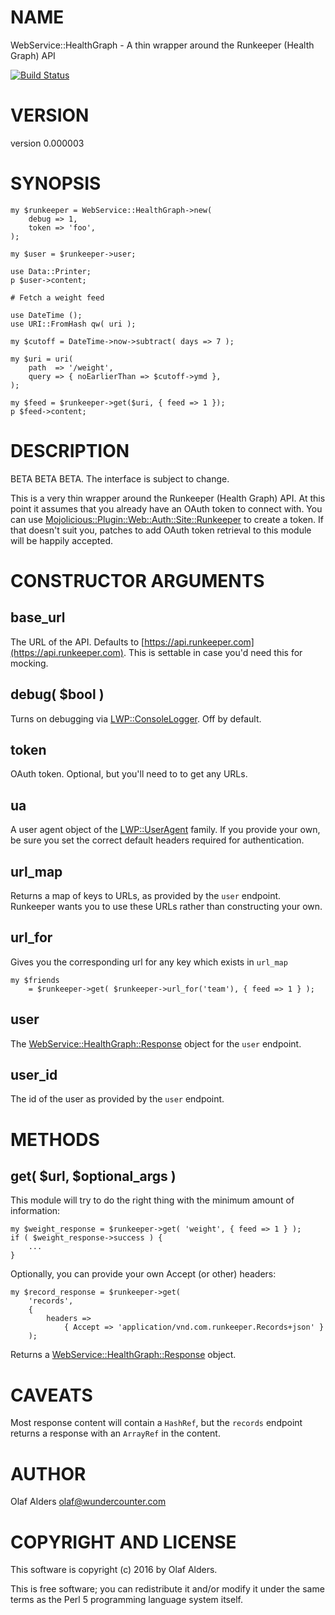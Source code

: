 # NAME

WebService::HealthGraph - A thin wrapper around the Runkeeper (Health Graph) API

[![Build Status](https://travis-ci.org/oalders/webservice-healthgraph.png?branch=master)](https://travis-ci.org/oalders/webservice-healthgraph)

# VERSION

version 0.000003

# SYNOPSIS

    my $runkeeper = WebService::HealthGraph->new(
        debug => 1,
        token => 'foo',
    );

    my $user = $runkeeper->user;

    use Data::Printer;
    p $user->content;

    # Fetch a weight feed

    use DateTime ();
    use URI::FromHash qw( uri );

    my $cutoff = DateTime->now->subtract( days => 7 );

    my $uri = uri(
        path  => '/weight',
        query => { noEarlierThan => $cutoff->ymd },
    );

    my $feed = $runkeeper->get($uri, { feed => 1 });
    p $feed->content;

# DESCRIPTION

BETA BETA BETA.  The interface is subject to change.

This is a very thin wrapper around the Runkeeper (Health Graph) API.  At this
point it assumes that you already have an OAuth token to connect with.  You can
use [Mojolicious::Plugin::Web::Auth::Site::Runkeeper](https://metacpan.org/pod/Mojolicious::Plugin::Web::Auth::Site::Runkeeper) to create a token.  If
that doesn't suit you, patches to add OAuth token retrieval to this module will
be happily accepted.

# CONSTRUCTOR ARGUMENTS

## base\_url

The URL of the API.  Defaults to [https://api.runkeeper.com](https://api.runkeeper.com).  This is
settable in case you'd need this for mocking.

## debug( $bool )

Turns on debugging via [LWP::ConsoleLogger](https://metacpan.org/pod/LWP::ConsoleLogger).  Off by default.

## token

OAuth token. Optional, but you'll need to to get any URLs.

## ua

A user agent object of the [LWP::UserAgent](https://metacpan.org/pod/LWP::UserAgent) family.  If you provide your own,
be sure you set the correct default headers required for authentication.

## url\_map

Returns a map of keys to URLs, as provided by the `user` endpoint.  Runkeeper
wants you to use these URLs rather than constructing your own.

## url\_for

Gives you the corresponding url for any key which exists in `url_map`

    my $friends
        = $runkeeper->get( $runkeeper->url_for('team'), { feed => 1 } );

## user

The [WebService::HealthGraph::Response](https://metacpan.org/pod/WebService::HealthGraph::Response) object for the `user` endpoint.

## user\_id

The id of the user as provided by the `user` endpoint.

# METHODS

## get( $url, $optional\_args )

This module will try to do the right thing with the minimum amount of
information:

    my $weight_response = $runkeeper->get( 'weight', { feed => 1 } );
    if ( $weight_response->success ) {
        ...
    }

Optionally, you can provide your own Accept (or other) headers:

    my $record_response = $runkeeper->get(
        'records',
        {
            headers =>
                { Accept => 'application/vnd.com.runkeeper.Records+json' }
        );

Returns a [WebService::HealthGraph::Response](https://metacpan.org/pod/WebService::HealthGraph::Response) object.

# CAVEATS

Most response content will contain a `HashRef`, but the `records` endpoint
returns a response with an `ArrayRef` in the content.

# AUTHOR

Olaf Alders <olaf@wundercounter.com>

# COPYRIGHT AND LICENSE

This software is copyright (c) 2016 by Olaf Alders.

This is free software; you can redistribute it and/or modify it under
the same terms as the Perl 5 programming language system itself.
